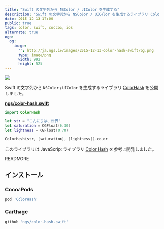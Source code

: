 ```yaml
---
title: "Swift の文字列から NSColor / UIColor を生成する"
description: "Swift の文字列から NSColor / UIColor を生成するライブラリ ColorHash を公開しました。"
date: 2015-12-13 17:00
public: true
tags: color, swift, coccoa, ios
alternate: true
ogp:
  og:
    image:
      '': http://ja.ngs.io/images/2015-12-13-color-hash-swift/og.png
      type: image/png
      width: 992
      height: 525
---
```


![](images/2015-12-13-color-hash-swift/screen.gif)

Swift の文字列から `NSColor` / `UIColor` を生成するライブラリ [ColorHash] を公開しました。

**[ngs/color-hash.swift]**

```swift
import ColorHash

let str = "こんにちは、世界"
let saturation = CGFloat(0.30)
let lightness = CGFloat(0.70)

ColorHash(str, [saturation], [lightness]).color
```

このライブラリは JavaScript ライブラリ [Color Hash](https://github.com/zenozeng/color-hash) を参考に開発しました。

READMORE

インストール
----------

### CocoaPods

```rb
pod 'ColorHash'
```

### Carthage

```rb
github 'ngs/color-hash.swift'
```

[ngs/color-hash.swift]: https://github.com/ngs/color-hash.swift
[ColorHash]: https://github.com/ngs/color-hash.swift
